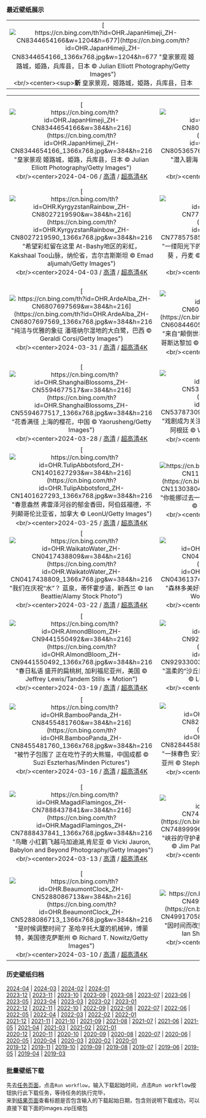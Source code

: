 ### 最近壁纸展示
||
|:---:|
|[![https://cn.bing.com/th?id=OHR.JapanHimeji_ZH-CN8344654166&w=1204&h=677](https://cn.bing.com/th?id=OHR.JapanHimeji_ZH-CN8344654166_1366x768.jpg&w=1204&h=677 "皇家景观&#10;姬路城，姫路，兵库县，日本&#10;© Julian Elliott Photography/Getty Images")](https://cn.bing.com/search?q=%e6%97%a5%e6%9c%ac%e5%a7%ac%e8%b7%af%e5%9f%8e&form=hpcapt&mkt=zh-cn&filters=HpDate:"20240405_1600")<br/><center><sup>**新**</sup>&nbsp;皇家景观，姬路城，姫路，兵库县，日本<center/>|

||||
|:---:|:---:|:---:|
|[![https://cn.bing.com/th?id=OHR.JapanHimeji_ZH-CN8344654166&w=384&h=216](https://cn.bing.com/th?id=OHR.JapanHimeji_ZH-CN8344654166_1366x768.jpg&w=384&h=216 "皇家景观&#10;姬路城，姫路，兵库县，日本&#10;© Julian Elliott Photography/Getty Images")](https://cn.bing.com/search?q=%e6%97%a5%e6%9c%ac%e5%a7%ac%e8%b7%af%e5%9f%8e&form=hpcapt&mkt=zh-cn&filters=HpDate:"20240405_1600")<br/><center>2024-04-06 / [高清](https://cn.bing.com/th?id=OHR.JapanHimeji_ZH-CN8344654166_1920x1200.jpg&w=1920&h=1200) / [超高清4K](https://cn.bing.com/th?id=OHR.JapanHimeji_ZH-CN8344654166_UHD.jpg&w=3840&h=2160)<center/>|[![https://cn.bing.com/th?id=OHR.BahamasSpace_ZH-CN8053657656&w=384&h=216](https://cn.bing.com/th?id=OHR.BahamasSpace_ZH-CN8053657656_1366x768.jpg&w=384&h=216 "潜入碧海&#10;从国际空间站拍摄的巴哈马群岛&#10;© NASA")](https://cn.bing.com/search?q=%e5%b7%b4%e5%93%88%e9%a9%ac%e7%be%a4%e5%b2%9b&form=hpcapt&mkt=zh-cn&filters=HpDate:"20240404_1600")<br/><center>2024-04-05 / [高清](https://cn.bing.com/th?id=OHR.BahamasSpace_ZH-CN8053657656_1920x1200.jpg&w=1920&h=1200) / [超高清4K](https://cn.bing.com/th?id=OHR.BahamasSpace_ZH-CN8053657656_UHD.jpg&w=3840&h=2160)<center/>|[![https://cn.bing.com/th?id=OHR.AntelopeBotswana_ZH-CN8253323519&w=384&h=216](https://cn.bing.com/th?id=OHR.AntelopeBotswana_ZH-CN8253323519_1366x768.jpg&w=384&h=216 "沼泽地上的漫游者&#10;红驴羚群穿越奥卡万戈三角洲的沼泽平原，博茨瓦纳&#10;© Ibrahim Suha Derbent/Getty Images")](https://cn.bing.com/search?q=%e9%a9%b4%e7%be%9a&form=hpcapt&mkt=zh-cn&filters=HpDate:"20240403_1600")<br/><center>2024-04-04 / [高清](https://cn.bing.com/th?id=OHR.AntelopeBotswana_ZH-CN8253323519_1920x1200.jpg&w=1920&h=1200) / [超高清4K](https://cn.bing.com/th?id=OHR.AntelopeBotswana_ZH-CN8253323519_UHD.jpg&w=3840&h=2160)<center/>|
|[![https://cn.bing.com/th?id=OHR.KyrgyzstanRainbow_ZH-CN8027219590&w=384&h=216](https://cn.bing.com/th?id=OHR.KyrgyzstanRainbow_ZH-CN8027219590_1366x768.jpg&w=384&h=216 "希望彩虹留在这里&#10;At-Bashy地区的彩虹，Kakshaal Too山脉，纳伦省，吉尔吉斯斯坦&#10;© Emad aljumah/Getty Images")](https://cn.bing.com/search?q=%e5%bd%a9%e8%99%b9%e7%8e%b0%e8%b1%a1&form=hpcapt&mkt=zh-cn&filters=HpDate:"20240402_1600")<br/><center>2024-04-03 / [高清](https://cn.bing.com/th?id=OHR.KyrgyzstanRainbow_ZH-CN8027219590_1920x1200.jpg&w=1920&h=1200) / [超高清4K](https://cn.bing.com/th?id=OHR.KyrgyzstanRainbow_ZH-CN8027219590_UHD.jpg&w=3840&h=2160)<center/>|[![https://cn.bing.com/th?id=OHR.JutlandSpring_ZH-CN7785758539&w=384&h=216](https://cn.bing.com/th?id=OHR.JutlandSpring_ZH-CN7785758539_1366x768.jpg&w=384&h=216 "一缕阳光下的林地&#10;日德兰半岛的山毛榉树和野生海葵 ，丹麦&#10;© Nick Brundle Photography/Getty Images")](https://cn.bing.com/search?q=%e6%97%a5%e5%be%b7%e5%85%b0%e5%8d%8a%e5%b2%9b&form=hpcapt&mkt=zh-cn&filters=HpDate:"20240401_1600")<br/><center>2024-04-02 / [高清](https://cn.bing.com/th?id=OHR.JutlandSpring_ZH-CN7785758539_1920x1200.jpg&w=1920&h=1200) / [超高清4K](https://cn.bing.com/th?id=OHR.JutlandSpring_ZH-CN7785758539_UHD.jpg&w=3840&h=2160)<center/>|[![https://cn.bing.com/th?id=OHR.MontBlancGlacier_ZH-CN2918240023&w=384&h=216](https://cn.bing.com/th?id=OHR.MontBlancGlacier_ZH-CN2918240023_1366x768.jpg&w=384&h=216 "岌岌可危的冰川&#10;勃朗峰上的冰海，夏慕尼，法国&#10;© Hagenmuller Jean-François/Hemis/Alamy")](https://cn.bing.com/search?q=%e5%86%b0%e6%b5%b7&form=hpcapt&mkt=zh-cn&filters=HpDate:"20240331_1600")<br/><center>2024-04-01 / [高清](https://cn.bing.com/th?id=OHR.MontBlancGlacier_ZH-CN2918240023_1920x1200.jpg&w=1920&h=1200) / [超高清4K](https://cn.bing.com/th?id=OHR.MontBlancGlacier_ZH-CN2918240023_UHD.jpg&w=3840&h=2160)<center/>|
|[![https://cn.bing.com/th?id=OHR.ArdeAlba_ZH-CN6807697569&w=384&h=216](https://cn.bing.com/th?id=OHR.ArdeAlba_ZH-CN6807697569_1366x768.jpg&w=384&h=216 "纯洁与优雅的象征&#10;潘塔纳尔湿地的大白鹭，巴西&#10;© Geraldi Corsi/Getty Images")](https://cn.bing.com/search?q=%e5%a4%a7%e7%99%bd%e9%b9%ad&form=hpcapt&mkt=zh-cn&filters=HpDate:"20240330_1600")<br/><center>2024-03-31 / [高清](https://cn.bing.com/th?id=OHR.ArdeAlba_ZH-CN6807697569_1920x1200.jpg&w=1920&h=1200) / [超高清4K](https://cn.bing.com/th?id=OHR.ArdeAlba_ZH-CN6807697569_UHD.jpg&w=3840&h=2160)<center/>|[![https://cn.bing.com/th?id=OHR.SleepySloth_ZH-CN6084460583&w=384&h=216](https://cn.bing.com/th?id=OHR.SleepySloth_ZH-CN6084460583_1366x768.jpg&w=384&h=216 "来自“颠倒世界”的问候&#10;睡在号角树上的褐喉树懒，哥斯达黎加&#10;© Juan Carlos Vindas/Getty Images")](https://cn.bing.com/search?q=%e8%a4%90%e5%96%89%e6%a0%91%e6%87%92&form=hpcapt&mkt=zh-cn&filters=HpDate:"20240329_1600")<br/><center>2024-03-30 / [高清](https://cn.bing.com/th?id=OHR.SleepySloth_ZH-CN6084460583_1920x1200.jpg&w=1920&h=1200) / [超高清4K](https://cn.bing.com/th?id=OHR.SleepySloth_ZH-CN6084460583_UHD.jpg&w=3840&h=2160)<center/>|[![https://cn.bing.com/th?id=OHR.SouthStackLight_ZH-CN5932471774&w=384&h=216](https://cn.bing.com/th?id=OHR.SouthStackLight_ZH-CN5932471774_1366x768.jpg&w=384&h=216 "潮涨潮落，灯火通明&#10;日落时的南斯塔克灯塔，霍利希德，威尔士，英国&#10;© mariotlr/Getty Images")](https://cn.bing.com/search?q=%e9%9c%8d%e5%88%a9%e5%b8%8c%e5%be%b7&form=hpcapt&mkt=zh-cn&filters=HpDate:"20240328_1600")<br/><center>2024-03-29 / [高清](https://cn.bing.com/th?id=OHR.SouthStackLight_ZH-CN5932471774_1920x1200.jpg&w=1920&h=1200) / [超高清4K](https://cn.bing.com/th?id=OHR.SouthStackLight_ZH-CN5932471774_UHD.jpg&w=3840&h=2160)<center/>|
|[![https://cn.bing.com/th?id=OHR.ShanghaiBlossoms_ZH-CN5594677517&w=384&h=216](https://cn.bing.com/th?id=OHR.ShanghaiBlossoms_ZH-CN5594677517_1366x768.jpg&w=384&h=216 "花香满径&#10;上海的樱花，中国&#10;© Yaorusheng/Getty Images")](https://cn.bing.com/search?q=%e6%a8%b1%e8%8a%b1&form=hpcapt&mkt=zh-cn&filters=HpDate:"20240327_1600")<br/><center>2024-03-28 / [高清](https://cn.bing.com/th?id=OHR.ShanghaiBlossoms_ZH-CN5594677517_1920x1200.jpg&w=1920&h=1200) / [超高清4K](https://cn.bing.com/th?id=OHR.ShanghaiBlossoms_ZH-CN5594677517_UHD.jpg&w=3840&h=2160)<center/>|[![https://cn.bing.com/th?id=OHR.TeatroColon_ZH-CN5378730986&w=384&h=216](https://cn.bing.com/th?id=OHR.TeatroColon_ZH-CN5378730986_1366x768.jpg&w=384&h=216 "戏剧成为关注的焦点&#10;布宜诺斯艾利斯哥伦布剧院，阿根廷&#10;© Wei Hao Ho/Alamy Stock Photo")](https://cn.bing.com/search?q=%e4%b8%96%e7%95%8c%e6%88%8f%e5%89%a7%e6%97%a5&form=hpcapt&mkt=zh-cn&filters=HpDate:"20240326_1600")<br/><center>2024-03-27 / [高清](https://cn.bing.com/th?id=OHR.TeatroColon_ZH-CN5378730986_1920x1200.jpg&w=1920&h=1200) / [超高清4K](https://cn.bing.com/th?id=OHR.TeatroColon_ZH-CN5378730986_UHD.jpg&w=3840&h=2160)<center/>|[![https://cn.bing.com/th?id=OHR.HangRaiVietnam_ZH-CN1601428109&w=384&h=216](https://cn.bing.com/th?id=OHR.HangRaiVietnam_ZH-CN1601428109_1366x768.jpg&w=384&h=216 "潮汐探戈&#10;海水从古老的珊瑚礁上倾泻而下，杭莱，越南&#10;© Thang Tat Nguyen/Getty Images")](https://cn.bing.com/search?q=%e5%ae%81%e9%a1%ba%e6%b5%b7%e7%8d%ad%e6%b4%9e&form=hpcapt&mkt=zh-cn&filters=HpDate:"20240325_1600")<br/><center>2024-03-26 / [高清](https://cn.bing.com/th?id=OHR.HangRaiVietnam_ZH-CN1601428109_1920x1200.jpg&w=1920&h=1200) / [超高清4K](https://cn.bing.com/th?id=OHR.HangRaiVietnam_ZH-CN1601428109_UHD.jpg&w=3840&h=2160)<center/>|
|[![https://cn.bing.com/th?id=OHR.TulipAbbotsford_ZH-CN1401627293&w=384&h=216](https://cn.bing.com/th?id=OHR.TulipAbbotsford_ZH-CN1401627293_1366x768.jpg&w=384&h=216 "春意盎然&#10;弗雷泽河谷的郁金香田，阿伯兹福德，不列颠哥伦比亚省，加拿大&#10;© LeonU/Getty Images")](https://cn.bing.com/search?q=%e4%b8%8d%e5%88%97%e9%a2%a0%e5%93%a5%e4%bc%a6%e6%af%94%e4%ba%9a%e7%9c%81+%e9%98%bf%e4%bc%af%e5%85%b9%e7%a6%8f%e5%be%b7&form=hpcapt&mkt=zh-cn&filters=HpDate:"20240324_1600")<br/><center>2024-03-25 / [高清](https://cn.bing.com/th?id=OHR.TulipAbbotsford_ZH-CN1401627293_1920x1200.jpg&w=1920&h=1200) / [超高清4K](https://cn.bing.com/th?id=OHR.TulipAbbotsford_ZH-CN1401627293_UHD.jpg&w=3840&h=2160)<center/>|[![https://cn.bing.com/th?id=OHR.WhiteEyes_ZH-CN1130380430&w=384&h=216](https://cn.bing.com/th?id=OHR.WhiteEyes_ZH-CN1130380430_1366x768.jpg&w=384&h=216 "你能挪过去一点吗?&#10;樱花树枝上的灰胸绣眼鸟，韩国&#10;© TigerSeo/Getty Images")](https://cn.bing.com/search?q=%e7%81%b0%e8%83%b8%e7%bb%a3%e7%9c%bc%e9%b8%9f&form=hpcapt&mkt=zh-cn&filters=HpDate:"20240323_1600")<br/><center>2024-03-24 / [高清](https://cn.bing.com/th?id=OHR.WhiteEyes_ZH-CN1130380430_1920x1200.jpg&w=1920&h=1200) / [超高清4K](https://cn.bing.com/th?id=OHR.WhiteEyes_ZH-CN1130380430_UHD.jpg&w=3840&h=2160)<center/>|[![https://cn.bing.com/th?id=OHR.AmazonClouds_ZH-CN0578911147&w=384&h=216](https://cn.bing.com/th?id=OHR.AmazonClouds_ZH-CN0578911147_1366x768.jpg&w=384&h=216 "造雾&#10;巴西亚马逊上空巨大的砧状云&#10;© NASA")](https://cn.bing.com/search?q=%e4%b8%96%e7%95%8c%e6%b0%94%e8%b1%a1%e6%97%a5&form=hpcapt&mkt=zh-cn&filters=HpDate:"20240322_1600")<br/><center>2024-03-23 / [高清](https://cn.bing.com/th?id=OHR.AmazonClouds_ZH-CN0578911147_1920x1200.jpg&w=1920&h=1200) / [超高清4K](https://cn.bing.com/th?id=OHR.AmazonClouds_ZH-CN0578911147_UHD.jpg&w=3840&h=2160)<center/>|
|[![https://cn.bing.com/th?id=OHR.WaikatoWater_ZH-CN0417438809&w=384&h=216](https://cn.bing.com/th?id=OHR.WaikatoWater_ZH-CN0417438809_1366x768.jpg&w=384&h=216 "我们在庆祝“水”？&#10;蓝泉，蒂怀霍步道，新西兰&#10;© Ian Beattie/Alamy Stock Photo")](https://cn.bing.com/search?q=%e4%b8%96%e7%95%8c%e6%b0%b4%e6%97%a5&form=hpcapt&mkt=zh-cn&filters=HpDate:"20240321_1600")<br/><center>2024-03-22 / [高清](https://cn.bing.com/th?id=OHR.WaikatoWater_ZH-CN0417438809_1920x1200.jpg&w=1920&h=1200) / [超高清4K](https://cn.bing.com/th?id=OHR.WaikatoWater_ZH-CN0417438809_UHD.jpg&w=3840&h=2160)<center/>|[![https://cn.bing.com/th?id=OHR.BwindiNationalForest_ZH-CN0436137473&w=384&h=216](https://cn.bing.com/th?id=OHR.BwindiNationalForest_ZH-CN0436137473_1366x768.jpg&w=384&h=216 "森林多美好呀！&#10;布恩迪国家公园，乌干达&#10;© Art Wolfe/DanitaDelimont.com")](https://cn.bing.com/search?q=%e4%b8%96%e7%95%8c%e6%a3%ae%e6%9e%97%e6%97%a5&form=hpcapt&mkt=zh-cn&filters=HpDate:"20240320_1600")<br/><center>2024-03-21 / [高清](https://cn.bing.com/th?id=OHR.BwindiNationalForest_ZH-CN0436137473_1920x1200.jpg&w=1920&h=1200) / [超高清4K](https://cn.bing.com/th?id=OHR.BwindiNationalForest_ZH-CN0436137473_UHD.jpg&w=3840&h=2160)<center/>|[![https://cn.bing.com/th?id=OHR.Springequinox2024_ZH-CN5647214924&w=384&h=216](https://cn.bing.com/th?id=OHR.Springequinox2024_ZH-CN5647214924_1366x768.jpg&w=384&h=216 "粉嫩的春日美景&#10;鸟瞰春日盛开的樱花，中国&#10;© outcast85/Getty images")](https://cn.bing.com/search?q=%e6%98%a5%e5%88%86&form=hpcapt&mkt=zh-cn&filters=HpDate:"20240319_1600")<br/><center>2024-03-20 / [高清](https://cn.bing.com/th?id=OHR.Springequinox2024_ZH-CN5647214924_1920x1200.jpg&w=1920&h=1200) / [超高清4K](https://cn.bing.com/th?id=OHR.Springequinox2024_ZH-CN5647214924_UHD.jpg&w=3840&h=2160)<center/>|
|[![https://cn.bing.com/th?id=OHR.AlmondBloom_ZH-CN9441550492&w=384&h=216](https://cn.bing.com/th?id=OHR.AlmondBloom_ZH-CN9441550492_1366x768.jpg&w=384&h=216 "春日私语&#10;盛开的扁桃树, 加利福尼亚州，美国&#10;© Jeffrey Lewis/Tandem Stills + Motion")](https://cn.bing.com/search?q=%e6%89%81%e6%a1%83%e4%bb%81&form=hpcapt&mkt=zh-cn&filters=HpDate:"20240318_1600")<br/><center>2024-03-19 / [高清](https://cn.bing.com/th?id=OHR.AlmondBloom_ZH-CN9441550492_1920x1200.jpg&w=1920&h=1200) / [超高清4K](https://cn.bing.com/th?id=OHR.AlmondBloom_ZH-CN9441550492_UHD.jpg&w=3840&h=2160)<center/>|[![https://cn.bing.com/th?id=OHR.ElephantRock_ZH-CN9293300383&w=384&h=216](https://cn.bing.com/th?id=OHR.ElephantRock_ZH-CN9293300383_1366x768.jpg&w=384&h=216 "温柔的“沙丘巨人”&#10;大象岩，古城欧拉，沙特阿拉伯&#10;© Lubo Ivanko/Shutterstock")](https://cn.bing.com/search?q=%e5%8f%a4%e5%9f%8e%e6%ac%a7%e6%8b%89&form=hpcapt&mkt=zh-cn&filters=HpDate:"20240317_1600")<br/><center>2024-03-18 / [高清](https://cn.bing.com/th?id=OHR.ElephantRock_ZH-CN9293300383_1920x1200.jpg&w=1920&h=1200) / [超高清4K](https://cn.bing.com/th?id=OHR.ElephantRock_ZH-CN9293300383_UHD.jpg&w=3840&h=2160)<center/>|[![https://cn.bing.com/th?id=OHR.StFiniansBay_ZH-CN8655586052&w=384&h=216](https://cn.bing.com/th?id=OHR.StFiniansBay_ZH-CN8655586052_1366x768.jpg&w=384&h=216 "今天，让我们穿绿衣裳吧！&#10;圣菲尼安湾，凯里郡，爱尔兰&#10;© Atlantide Phototravel/Getty Images")](https://cn.bing.com/search?q=%e7%88%b1%e5%b0%94%e5%85%b0%e5%87%af%e9%87%8c%e9%83%a1&form=hpcapt&mkt=zh-cn&filters=HpDate:"20240316_1600")<br/><center>2024-03-17 / [高清](https://cn.bing.com/th?id=OHR.StFiniansBay_ZH-CN8655586052_1920x1200.jpg&w=1920&h=1200) / [超高清4K](https://cn.bing.com/th?id=OHR.StFiniansBay_ZH-CN8655586052_UHD.jpg&w=3840&h=2160)<center/>|
|[![https://cn.bing.com/th?id=OHR.BambooPanda_ZH-CN8455481760&w=384&h=216](https://cn.bing.com/th?id=OHR.BambooPanda_ZH-CN8455481760_1366x768.jpg&w=384&h=216 "被竹子包围了&#10;正在吃竹子的大熊猫，中国成都&#10;© Suzi Eszterhas/Minden Pictures")](https://cn.bing.com/search?q=%e4%b8%ad%e5%9b%bd%e5%a4%a7%e7%86%8a%e7%8c%ab&form=hpcapt&mkt=zh-cn&filters=HpDate:"20240315_1600")<br/><center>2024-03-16 / [高清](https://cn.bing.com/th?id=OHR.BambooPanda_ZH-CN8455481760_1920x1200.jpg&w=1920&h=1200) / [超高清4K](https://cn.bing.com/th?id=OHR.BambooPanda_ZH-CN8455481760_UHD.jpg&w=3840&h=2160)<center/>|[![https://cn.bing.com/th?id=OHR.AnzaBorregoBloom_ZH-CN8284458835&w=384&h=216](https://cn.bing.com/th?id=OHR.AnzaBorregoBloom_ZH-CN8284458835_1366x768.jpg&w=384&h=216 "一抹春色&#10;安沙波利哥沙漠州立公园，美国加利福尼亚州&#10;© Stephen Matera/Tandem Stills + Motion")](https://cn.bing.com/search?q=%e5%ae%89%e6%b2%99%e6%b3%a2%e5%88%a9%e5%93%a5%e6%b2%99%e6%bc%a0%e5%b7%9e%e7%ab%8b%e5%85%ac%e5%9b%ad&form=hpcapt&mkt=zh-cn&filters=HpDate:"20240314_1600")<br/><center>2024-03-15 / [高清](https://cn.bing.com/th?id=OHR.AnzaBorregoBloom_ZH-CN8284458835_1920x1200.jpg&w=1920&h=1200) / [超高清4K](https://cn.bing.com/th?id=OHR.AnzaBorregoBloom_ZH-CN8284458835_UHD.jpg&w=3840&h=2160)<center/>|[![https://cn.bing.com/th?id=OHR.AyutthayaTree_ZH-CN8075870220&w=384&h=216](https://cn.bing.com/th?id=OHR.AyutthayaTree_ZH-CN8075870220_1366x768.jpg&w=384&h=216 "一个π&#10;Wat Phra Ngam，大城府历史公园，泰国&#10;© boonchai wedmakawand/Alamy Stock Photo")](https://cn.bing.com/search?q=%e5%9c%86%e5%91%a8%e7%8e%87%e6%97%a5&form=hpcapt&mkt=zh-cn&filters=HpDate:"20240313_1600")<br/><center>2024-03-14 / [高清](https://cn.bing.com/th?id=OHR.AyutthayaTree_ZH-CN8075870220_1920x1200.jpg&w=1920&h=1200) / [超高清4K](https://cn.bing.com/th?id=OHR.AyutthayaTree_ZH-CN8075870220_UHD.jpg&w=3840&h=2160)<center/>|
|[![https://cn.bing.com/th?id=OHR.MagadiFlamingos_ZH-CN7888437841&w=384&h=216](https://cn.bing.com/th?id=OHR.MagadiFlamingos_ZH-CN7888437841_1366x768.jpg&w=384&h=216 "鸟瞰&#10;小红鹳飞越马加迪湖,肯尼亚&#10;© Vicki Jauron, Babylon and Beyond Photography/Getty Images")](https://cn.bing.com/search?q=%e5%b0%8f%e7%ba%a2%e9%b9%b3&form=hpcapt&mkt=zh-cn&filters=HpDate:"20240312_1600")<br/><center>2024-03-13 / [高清](https://cn.bing.com/th?id=OHR.MagadiFlamingos_ZH-CN7888437841_1920x1200.jpg&w=1920&h=1200) / [超高清4K](https://cn.bing.com/th?id=OHR.MagadiFlamingos_ZH-CN7888437841_UHD.jpg&w=3840&h=2160)<center/>|[![https://cn.bing.com/th?id=OHR.BryceSnow_ZH-CN7489999663&w=384&h=216](https://cn.bing.com/th?id=OHR.BryceSnow_ZH-CN7489999663_1366x768.jpg&w=384&h=216 "峡谷的守护者&#10;布莱斯峡谷国家公园，犹他州，美国&#10;© Jim Patterson/Tandem Stills + Motion")](https://cn.bing.com/search?q=%e5%b8%83%e8%8e%b1%e6%96%af%e5%b3%a1%e8%b0%b7%e5%9b%bd%e5%ae%b6%e5%85%ac%e5%9b%ad&form=hpcapt&mkt=zh-cn&filters=HpDate:"20240311_1600")<br/><center>2024-03-12 / [高清](https://cn.bing.com/th?id=OHR.BryceSnow_ZH-CN7489999663_1920x1200.jpg&w=1920&h=1200) / [超高清4K](https://cn.bing.com/th?id=OHR.BryceSnow_ZH-CN7489999663_UHD.jpg&w=3840&h=2160)<center/>|[![https://cn.bing.com/th?id=OHR.ProseccoItaly_ZH-CN6802010344&w=384&h=216](https://cn.bing.com/th?id=OHR.ProseccoItaly_ZH-CN6802010344_1366x768.jpg&w=384&h=216 "醉人的山峦&#10;Prosecco山丘，科内利亚诺和瓦尔多比亚德内，威内托大区，意大利&#10;© Richard T. Nowitz/Getty Images")](https://cn.bing.com/search?q=%e5%a8%81%e5%86%85%e6%89%98%e5%a4%a7%e5%8c%ba&form=hpcapt&mkt=zh-cn&filters=HpDate:"20240310_1600")<br/><center>2024-03-11 / [高清](https://cn.bing.com/th?id=OHR.ProseccoItaly_ZH-CN6802010344_1920x1200.jpg&w=1920&h=1200) / [超高清4K](https://cn.bing.com/th?id=OHR.ProseccoItaly_ZH-CN6802010344_UHD.jpg&w=3840&h=2160)<center/>|
|[![https://cn.bing.com/th?id=OHR.BeaumontClock_ZH-CN5288086713&w=384&h=216](https://cn.bing.com/th?id=OHR.BeaumontClock_ZH-CN5288086713_1366x768.jpg&w=384&h=216 "是时候调整时间了&#10;圣哈辛托大厦的机械钟，博蒙特，美国德克萨斯州&#10;© Richard T. Nowitz/Getty Images")](https://cn.bing.com/search?q=%e5%a4%8f%e4%bb%a4%e6%97%b6&form=hpcapt&mkt=zh-cn&filters=HpDate:"20240309_1600")<br/><center>2024-03-10 / [高清](https://cn.bing.com/th?id=OHR.BeaumontClock_ZH-CN5288086713_1920x1200.jpg&w=1920&h=1200) / [超高清4K](https://cn.bing.com/th?id=OHR.BeaumontClock_ZH-CN5288086713_UHD.jpg&w=3840&h=2160)<center/>|[![https://cn.bing.com/th?id=OHR.BistiBlue_ZH-CN4991705833&w=384&h=216](https://cn.bing.com/th?id=OHR.BistiBlue_ZH-CN4991705833_1366x768.jpg&w=384&h=216 "因时间而改变&#10;比斯第恶土，新墨西哥州，美国&#10;© Ian Shive/Tandem Stills + Motion")](https://cn.bing.com/search?q=%e6%96%b0%e5%a2%a8%e8%a5%bf%e5%93%a5%e5%b7%9e%e6%af%94%e6%96%af%e7%ac%ac%e6%81%b6%e5%9c%9f&form=hpcapt&mkt=zh-cn&filters=HpDate:"20240308_1600")<br/><center>2024-03-09 / [高清](https://cn.bing.com/th?id=OHR.BistiBlue_ZH-CN4991705833_1920x1200.jpg&w=1920&h=1200) / [超高清4K](https://cn.bing.com/th?id=OHR.BistiBlue_ZH-CN4991705833_UHD.jpg&w=3840&h=2160)<center/>|[![https://cn.bing.com/th?id=OHR.IguazuFalls_ZH-CN4749837052&w=384&h=216](https://cn.bing.com/th?id=OHR.IguazuFalls_ZH-CN4749837052_1366x768.jpg&w=384&h=216 "世界新七大自然奇观之一&#10;伊瓜苏大瀑布鸟瞰图，巴西&#10;© Nido Huebl/Shutterstock")](https://cn.bing.com/search?q=%e4%bc%8a%e7%93%9c%e8%8b%8f%e5%a4%a7%e7%80%91%e5%b8%83&form=hpcapt&mkt=zh-cn&filters=HpDate:"20240307_1600")<br/><center>2024-03-08 / [高清](https://cn.bing.com/th?id=OHR.IguazuFalls_ZH-CN4749837052_1920x1200.jpg&w=1920&h=1200) / [超高清4K](https://cn.bing.com/th?id=OHR.IguazuFalls_ZH-CN4749837052_UHD.jpg&w=3840&h=2160)<center/>|


### 历史壁纸归档
[2024-04](views/2024/2024-04.md) | [2024-03](views/2024/2024-03.md) | [2024-02](views/2024/2024-02.md) | [2024-01](views/2024/2024-01.md)  
[2023-12](views/2023/2023-12.md) | [2023-11](views/2023/2023-11.md) | [2023-10](views/2023/2023-10.md) | [2023-09](views/2023/2023-09.md) | [2023-08](views/2023/2023-08.md) | [2023-07](views/2023/2023-07.md) | [2023-06](views/2023/2023-06.md) | [2023-05](views/2023/2023-05.md) | [2023-04](views/2023/2023-04.md) | [2023-03](views/2023/2023-03.md) | [2023-02](views/2023/2023-02.md) | [2023-01](views/2023/2023-01.md)  
[2022-12](views/2022/2022-12.md) | [2022-11](views/2022/2022-11.md) | [2022-10](views/2022/2022-10.md) | [2022-09](views/2022/2022-09.md) | [2022-08](views/2022/2022-08.md) | [2022-07](views/2022/2022-07.md) | [2022-06](views/2022/2022-06.md) | [2022-05](views/2022/2022-05.md) | [2022-04](views/2022/2022-04.md) | [2022-03](views/2022/2022-03.md) | [2022-02](views/2022/2022-02.md) | [2022-01](views/2022/2022-01.md)  
[2021-12](views/2021/2021-12.md) | [2021-11](views/2021/2021-11.md) | [2021-10](views/2021/2021-10.md) | [2021-09](views/2021/2021-09.md) | [2021-08](views/2021/2021-08.md) | [2021-07](views/2021/2021-07.md) | [2021-06](views/2021/2021-06.md) | [2021-05](views/2021/2021-05.md) | [2021-04](views/2021/2021-04.md) | [2021-03](views/2021/2021-03.md) | [2021-02](views/2021/2021-02.md) | [2021-01](views/2021/2021-01.md)  
[2020-12](views/2020/2020-12.md) | [2020-11](views/2020/2020-11.md) | [2020-10](views/2020/2020-10.md) | [2020-09](views/2020/2020-09.md) | [2020-08](views/2020/2020-08.md) | [2020-07](views/2020/2020-07.md) | [2020-06](views/2020/2020-06.md) | [2020-05](views/2020/2020-05.md) | [2020-04](views/2020/2020-04.md) | [2020-03](views/2020/2020-03.md) | [2020-02](views/2020/2020-02.md) | [2020-01](views/2020/2020-01.md)  
[2019-12](views/2019/2019-12.md) | [2019-11](views/2019/2019-11.md) | [2019-10](views/2019/2019-10.md) | [2019-09](views/2019/2019-09.md) | [2019-08](views/2019/2019-08.md) | [2019-07](views/2019/2019-07.md) | [2019-06](views/2019/2019-06.md) | [2019-05](views/2019/2019-05.md) | [2019-04](views/2019/2019-04.md) | [2019-03](views/2019/2019-03.md)


### 批量壁纸下载
先去[任务页面](https://github.com/wefashe/image-save/actions/workflows/mydown.yml)，点击`Run workflow`，输入下载起始时间，点击<kbd>Run workflow</kbd>按钮执行此下载任务，等待任务的执行完毕，  
来到[结果页面](https://github.com/wefashe/image-save/releases/tag/down_zip_tag)查看标题是否包含输入的下载起始日期，包含则说明下载成功，可以直接下载下面的images.zip压缩包  
